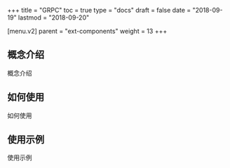 +++
title = "GRPC"
toc = true
type = "docs"
draft = false
date = "2018-09-19"
lastmod = "2018-09-20"

[menu.v2]
  parent = "ext-components"
  weight = 13
+++

## 概念介绍

概念介绍

## 如何使用

如何使用

## 使用示例

使用示例
